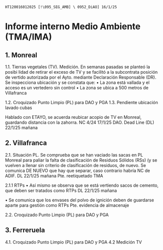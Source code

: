 `HT120016012025 [!\095_SEG_AMB] \ 0952_DiAO] 16/1/25`
# Informe interno Medio Ambiente (TMA/IMA)
## 1. Monreal

1.1. Tierras vegetales (TV). Medición. En semanas pasadas se planteó la posibi lidad de retirar el exceso de TV y se facilitó a la subcontrata posición de vertido autorizada por el Ayto. mediante Declaración Responsable (DR). Se inspecciona ubicación y se constata que:
•	La zona está vallada y el acceso es un vertedero sin control
•	La zona se ubica a 500 metros de Villafranca
 
1.2. Croquizado Punto Limpio (PL) para DAO y PGA
1.3. Pendiente ubicación lavado cubas

Hablado con ETAYO, se acuerda reubicar acopio de TV en Monreal, guardando distancia con la zahorra. NC 4/24 17/1/25 DAO. Dead Line (DL) 22/1/25 mañana



## 2. Villafranca

2.1. Situación PL. Se comprueba que se han vaciado las sacas en PL Monreal para paliar la falta de clasificación de Residuos Sólidos (RSs) (y se vuelven a llenar sin criterio de clasificación de residuos, de nuevo. Se comunica DE NUEVO que hay que separar, caso contrario habría NC de ADIF. DL 22/1/25 mañana Pte. reetiquetado TMA

 
2.1.1 RTPs
•	Así mismo se observa que se está vertiendo sacos de cemento, que deben ser tratados como RTPs DL 22/1/25 mañana
 
•	Se comunica que los envases del polvo de ignición deben de guardarse aparte para gestión como RTPs Pte. evidencia de almacenaje

2.2. Croquizado Punto Limpio (PL) para DAO y PGA

## 3. Ferreruela
4.1. Croquizado Punto Limpio (PL) para DAO y PGA
4.2 Medición TV



